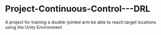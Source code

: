 # Project-Continuous-Control---DRL
A project for training a double-jointed arm be able to reach target locations using the Unity Environment
